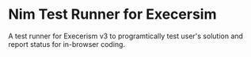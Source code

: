 # Nim Test Runner for Execersim 
A test runner for Execerism v3 to programtically test user's solution and report status for in-browser coding.
